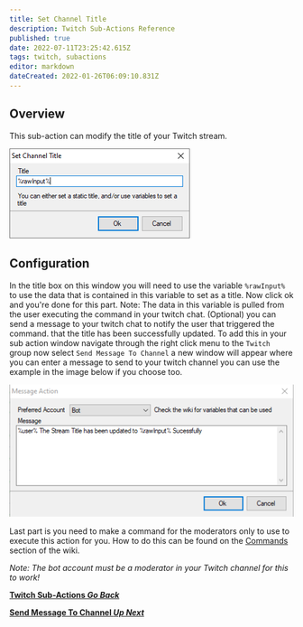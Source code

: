 ```yaml
---
title: Set Channel Title 
description: Twitch Sub-Actions Reference
published: true
date: 2022-07-11T23:25:42.615Z
tags: twitch, subactions
editor: markdown
dateCreated: 2022-01-26T06:09:10.831Z
---
```


## Overview

This sub-action can modify the title of your Twitch stream.

![settitle-1.png](/settitle-1.png)

## Configuration

In the title box on this window you will need to use the variable `%rawInput%` to use the data that is contained in this variable to set as a title. Now click ok and you're done for this part. Note: The data in this variable is pulled from the user executing the command in your twitch chat.  (Optional) you can send a message to your twitch chat to notify the user that triggered the command. that the title has been successfully updated. To add this in your sub action window navigate through the right click menu to the `Twitch` group now select `Send Message To Channel` a new window will appear where you can enter a message to send to your twitch channel you can use the example in the image below if you choose too.

![message_out_put_.png](/message_out_put_.png)

Last part is you need to make a command for the moderators only to use to execute this action for you. How to do this can be found on the [Commands](/en/Commands) section of the wiki. 

*Note: The bot account must be a moderator in your Twitch channel for this to work!*


<section class="btn-grid my-5">
    
  [<i class="mdi mdi-chevron-left"></i>**Twitch Sub-Actions *Go Back***](/en/Sub-Actions/Twitch)
  
  [<i class="mdi mdi-twitch text--twitch"></i>**Send Message To Channel *Up Next***](/en/Sub-Actions/Twitch/Send-Message-To-Channel)
  
</section>